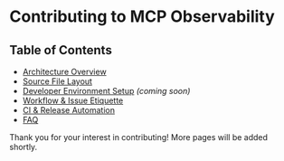 # Contributing to MCP Observability

<!--
This is a placeholder file created as part of issue #95.
Detailed contributor documentation will be added in follow-up PRs.
-->

## Table of Contents

- [Architecture Overview](architecture-overview.md)
- [Source File Layout](file-layout.md)
- [Developer Environment Setup](dev-setup.md) *(coming soon)*
- [Workflow & Issue Etiquette](workflow.md)
- [CI & Release Automation](ci.md)
- [FAQ](faq.md)

Thank you for your interest in contributing! More pages will be added shortly. 